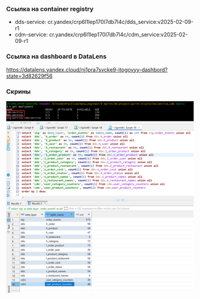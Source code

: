 ### Ссылка на container registry
  - dds-service: cr.yandex/crp6l1lep170l7db7l4c/dds_service:v2025-02-09-r1
  - cdm-service: cr.yandex/crp6l1lep170l7db7l4c/cdm_service:v2025-02-09-r1

### Ссылка на dashboard в DataLens
https://datalens.yandex.cloud/nj1pra7svcke9-itogovyy-dashbord?state=3d82629f56

### Скрины
![Деплойменты](screenshots/deployments.png)
![Данные](screenshots/tables.png)
